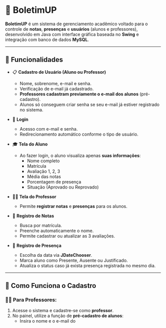 # 📘 BoletimUP

**BoletimUP** é um sistema de gerenciamento acadêmico voltado para o controle de **notas**, **presenças** e **usuários** (alunos e professores), desenvolvido em Java com interface gráfica baseada no **Swing** e integração com banco de dados **MySQL**.

---

## 🔧 Funcionalidades

- 📋 **Cadastro de Usuário (Aluno ou Professor)**
  - Nome, sobrenome, e-mail e senha.
  - Verificação de e-mail já cadastrado.
  - **Professores cadastram previamente o e-mail dos alunos** (pré-cadastro).
  - Alunos só conseguem criar senha se seu e-mail já estiver registrado no sistema.

- 🔐 **Login**
  - Acesso com e-mail e senha.
  - Redirecionamento automático conforme o tipo de usuário.

- 🎓 **Tela do Aluno**
  - Ao fazer login, o aluno visualiza apenas **suas informações**:
    - Nome completo
    - Matrícula
    - Avaliação 1, 2, 3
    - Média das notas
    - Porcentagem de presença
    - Situação (Aprovado ou Reprovado)

- 🧑‍🏫 **Tela do Professor**
  - Permite **registrar notas** e **presenças** para os alunos.

- 📝 **Registro de Notas**
  - Busca por matrícula.
  - Preenche automaticamente o nome.
  - Permite cadastrar ou atualizar as 3 avaliações.

- 📅 **Registro de Presença**
  - Escolha da data via **JDateChooser**.
  - Marca aluno como Presente, Ausente ou Justificado.
  - Atualiza o status caso já exista presença registrada no mesmo dia.

---

## 👥 Como Funciona o Cadastro

### 👨‍🏫 Para Professores:
1. Acesse o sistema e cadastre-se como **professor**.
2. No painel, utilize a função de **pré-cadastro de alunos**:
   - Insira o nome e o e-mail do
